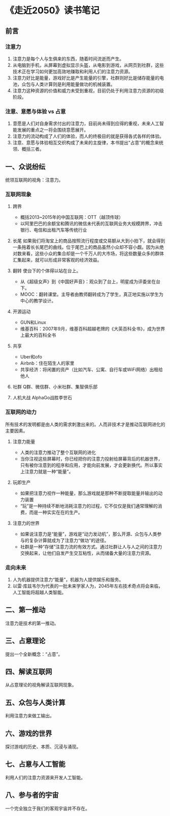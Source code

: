 # 《走近2050》读书笔记

## 前言

### 注意力
1. 注意力是每个人与生俱来的东西，随着时间流逝而产生。
2. 从电脑到手机，从屏幕到虚拟显示头盔，从电影到游戏，从网页到社群，这些技术正在学习如何更加高效地赚取和利用人们的注意力资源。
3. 注意力好比是能量，游戏好比是产生能量的引擎，社群则好比是储存能量的电池，众包与人类计算则是利用能量做功的机械装置。
4. 注意力这种资源的价值和威力未受到重视，目前仍处于利用注意力资源的初级阶段。

### 注意、意愿与体验 vs 占意
1. 意愿是人们对自身需求付出的注意力，目前尚未得到应得的重视，未来人工智能发展的重点之一将会围绕意愿展开。
2. 注意力的流动构成了人们的体验，而人的终极目的就是获得各式各样的体验。
3. 注意、意愿与体验相互交织构成了未来的主旋律，本书提出“占意”的概念来统领、概括三者。

## 一、众说纷纭
统领互联网的视角：注意力。

### 互联网现象
1. 跨界
    * 概括2013~2015年的中国互联网：OTT（越顶传球）
    * 以阿里巴巴的余额宝和腾讯的微信未代表的互联网业务大规模跨界，冲击银行、电信和出租汽车等传统行业

2. 长尾
如果我们将淘宝上的商品按照流行程度或交易额从大到小拍下，就会得到一条拖着长长尾巴的曲线。位于尾巴上的商品虽然小众却不容小觑。因为从绝对数来看，这些小众的集合却是一个千万人的大市场，将这些数量众多的群体汇集起来，就可以形成非常客观的经济效益。

3. 翻转
使台下的个体得以站在台上。
    * 从《超级女声》到《中国好声音》：观众到了台上，明星成为评委坐在台下。
    * MOOC：翻转课堂。主导者由教师翻转成为了学生，真正地实施以学生为中心的教学设计。

4. 开源运动
    * GUN和Linux
    * 维基百科：2007年9月，维基百科超越老牌的《大英百科全书》，成为世界上最大的百科全书

5. 共享
    * Uber和ofo
    * Airbnb：住在陌生人的家里
    * 共享经济：将闲置的资产（比如汽车、公寓、自行车或WiFi网络）出租给他人

6. 社群
Q群、微信群、小米社群、集智俱乐部

7. 人机大战
AlphaGo战胜李世石

### 互联网的动力
所有技术的发明都是由人类的需求刺激出来的。人而非技术才是推动互联网进化的主要因素。
1. 注意力能量
    * 人类的注意力推动了整个互联网的进化
    * 当你注视这些屏幕时，你已经把你的注意力投射给屏幕背后的机器世界，只有被你注意到的程序和应用，才能向前发展，才会更新换代。所以事实上注意力就是一种“能量”。

2. 玩即生产
    * 如果把注意力视作一种能量，那么游戏就是那种不断提取能量并输出的动力装置
    * “玩”是一种持续不断地消耗注意力的过程，它不仅仅是我们通常理解的消费，而是一种实实在在的生产。

3. 注意力的世界
    * 如果说注意力是“能量”，游戏是“动力发动机”，那么开源、众包与人类参与的复杂计算就成为了注意力“做功”的途径。
    * 社群是一种“存储”注意力流的有效方式。通过社群让人与人之间的注意力交换起来，让他们自发产生交互粘性，从而储备大量的注意力资源。


### 走向未来
1. 人为机器提供注意力“能量”，机器为人提供娱乐和服务。
2. 以雷·库兹韦尔为代表的一批未来学家人为，2045年左右技术奇点将会来临，人工智能将超越人类智能。

## 二、第一推动
注意力是技术的第一推动。

## 三、占意理论
提出一个全新概念：“占意”。

## 四、解读互联网
从占意理论的视角解读互联网现象。

## 五、众包与人类计算
利用注意力来做工输出。

## 六、游戏的世界
探讨游戏的历史、本质、沉浸与涌现。

## 七、占意与人工智能
利用人们的注意力资源来开发人工智能。

## 八、参与者的宇宙
一个完全独立于我们的客观宇宙并不存在。

